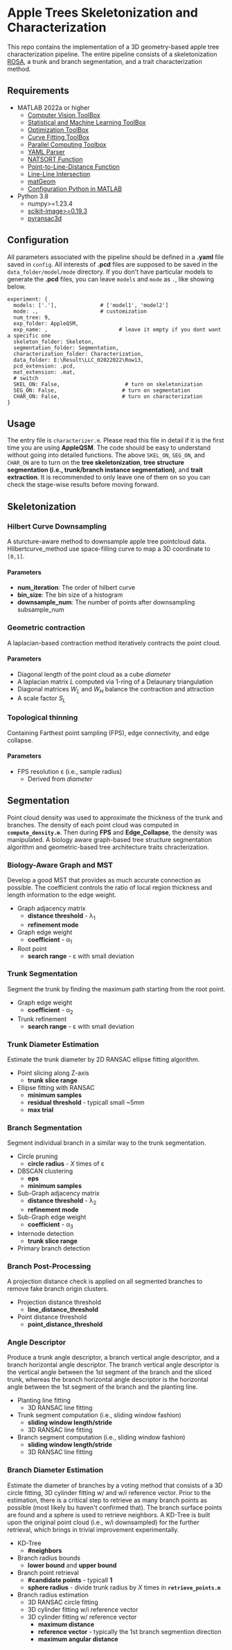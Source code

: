 # Apple Trees Skeletonization and Characterization

This repo contains the implementation of a 3D geometry-based apple tree characterization pipeline. The entire pipeline consists of a skeletonization [ROSA](https://github.com/jjcao/skeletonization), a trunk and branch segmentation, and a trait characterization method.

## Requirements

- MATLAB 2022a or higher
  - [Computer Vision ToolBox](https://www.mathworks.com/products/computer-vision.html)
  - [Statistical and Machine Learning ToolBox](https://www.mathworks.com/products/statistics.html)
  - [Optimization ToolBox](https://www.mathworks.com/products/optimization.html)
  - [Curve Fitting ToolBox](https://www.mathworks.com/products/curvefitting.html)
  - [Parallel Computing Toolbox](https://www.mathworks.com/products/parallel-computing.html)
  - [YAML Parser](https://www.mathworks.com/matlabcentral/fileexchange/106765-yaml?s_tid=srchtitle_site_search_1_yaml)
  - [NATSORT Function](https://www.mathworks.com/matlabcentral/fileexchange/47433-natural-order-row-sort?s_tid=ta_fx_results)
  - [Point-to-Line-Distance Function](https://www.mathworks.com/matlabcentral/fileexchange/64396-point-to-line-distance?s_tid=srchtitle_support_results_1_point_to_line)
  - [Line-Line Intersection](https://www.mathworks.com/matlabcentral/fileexchange/59805-line-line-intersection-n-lines-d-space)
  - [matGeom](https://www.mathworks.com/matlabcentral/fileexchange/107370-matgeom)
  - [Configuration Python in MATLAB](https://www.mathworks.com/help/matlab/matlab_external/install-supported-python-implementation.html)
- Python 3.8
  - numpy>=1.23.4
  - [scikit-image>=0.19.3](https://scikit-image.org/docs/stable/user_guide/install.html)
  - [pyransac3d](https://pypi.org/project/pyransac3d/)

## Configuration

All parameters associated with the pipeline should be defined in a **.yaml** file saved in `config`. All interests of **.pcd** files are supposed to be saved in the `data_folder/model/mode` directory. If you don't have particular models to generate the **.pcd** files, you can leave `models` and `mode` as `.`, like showing below.


```
experiment: {
  models: ['.'],              # ['model1', 'model2']
  mode: .,                    # customization
  num_tree: 9,
  exp_folder: AppleQSM,
  exp_name: ,                       # leave it empty if you dont want a specific one
  skeleton_folder: Skeleton,
  segmentation_folder: Segmentation,
  characterization_folder: Characterization,
  data_folder: E:\Result\LLC_02022022\Row13,
  pcd_extension: .pcd,
  mat_extension: .mat,
  # switch
  SKEL_ON: False,                     # turn on skeletonization
  SEG_ON: False,                     # turn on segmentation
  CHAR_ON: False,                    # turn on characterization
}

```

## Usage

The entry file is `characterizer.m`. Please read this file in detail if it is the first time you are using **AppleQSM**. The code should be easy to understand without going into detailed functions. The above `SKEL_ON`, `SEG_ON`, and `CHAR_ON` are to turn on the **tree skeletonization**, **tree structure segmentation (i.e., trunk/branch instance segmentation)**, and **trait extraction**. It is recommended to only leave one of them on so you can check the stage-wise results before moving forward.

## Skeletonization

### Hilbert Curve Downsampling

A sturcture-aware method to downsample apple tree pointcloud data. Hilbertcurve_method use space-filling curve to map a 3D coordinate to `[0,1]`.

#### Parameters

- **num_iteration**: The order of hilbert curve 
- **bin_size**: The bin size of a histogram
- **downsample_num**: The number of points after downsampling subsample_num

### Geometric contraction

A laplacian-based contraction method iteratively contracts the point cloud.

#### Parameters

- Diagonal length of the point cloud as a cube *diameter*
- A laplacian matrix *L* computed via 1-ring of a Delaunary triangulation
- Diagonal matrices *W<sub>L</sub>* and *W<sub>H</sub>* balance the contraction and attraction
- A scale factor *S<sub>L</sub>*

### Topological thinning

Containing Farthest point sampling (FPS), edge connectivity, and edge collapse.

#### Parameters

- FPS resolution &epsilon; (i.e., sample radius)
  - Derived from *diameter*

## Segmentation

Point cloud density was used to approximate the thickness of the trunk and branches. The density of each point cloud was computed in **`compute_density.m`**. Then during **FPS** and **Edge_Collapse**, the density was manipulated. A biology aware graph-based tree structure segmentation algorithm and geometric-based tree architecture traits chracterization.

### Biology-Aware Graph and MST

Develop a good MST that provides as much accurate connection as possible. The coefficient controls the ratio of local region thickness and length information to the edge weight.

- Graph adjacency matrix 
  - **distance threshold** - &lambda;<sub>1</sub> 
  - **refinement mode**
- Graph edge weight
  - **coefficient** - &alpha;<sub>1</sub>
- Root point 
  - **search range** - &epsilon; with small deviation

### Trunk Segmentation

Segment the trunk by finding the maximum path starting from the root point.

- Graph edge weight
  - **coefficient** - &alpha;<sub>2</sub>
- Trunk refinement 
  - **search range** - &epsilon; with small deviation

### Trunk Diameter Estimation

Estimate the trunk diameter by 2D RANSAC ellipse fitting algorithm.

- Point slicing along Z-axis
  - **trunk slice range**
- Ellipse fitting with RANSAC
  - **minimum samples**
  - **residual threshold** - typicall small ~5mm
  - **max trial**

### Branch Segmentation

Segment individual branch in a similar way to the trunk segmentation.

- Circle pruning
  - **circle radius** - *X* times of &epsilon;
- DBSCAN clustering
  - **eps**
  - **minimum samples**
- Sub-Graph adjacency matrix 
  - **distance threshold** - &lambda;<sub>2</sub> 
  - **refinement mode**
- Sub-Graph edge weight
  - **coefficient** - &alpha;<sub>3</sub>
- Internode detection
  - **trunk slice range**
- Primary branch detection

### Branch Post-Processing

A projection distance check is applied on all segmented branches to remove fake branch origin clusters.

- Projection distance threshold
  - **line_distance_threshold**
- Point distance threshold
  - **point_distance_threshold**

### Angle Descriptor

Produce a trunk angle descriptor, a branch vertical angle descriptor, and a branch horizontal angle descriptor. The branch vertical angle descriptor is the vertical angle between the 1st segment of the branch and the sliced trunk, whereas the branch horizontal angle descriptor is the horizontal angle between the 1st segment of the branch and the planting line.

- Planting line fitting
  - 3D RANSAC line fitting
- Trunk segment computation (i.e., sliding window fashion)
  - **sliding window length/stride**
  - 3D RANSAC line fitting
- Branch segment computation (i.e., sliding window fashion)
  - **sliding window length/stride**
  - 3D RANSAC line fitting

### Branch Diameter Estimation

Estimate the diameter of branches by a voting method that consists of a 3D circle fitting, 3D cylinder fitting w/ and w/i reference vector. Prior to the estimation, there is a critical step to retrieve as many branch points as possible (most likely bu haven't confirmed that). The branch surface points are found and a sphere is used to retrieve neighbors. A KD-Tree is built upon the original point cloud (i.e., w/i downsampled) for the further retrieval, which brings in trivial improvement experimentally.

- KD-Tree
  - **#neighbors**
- Branch radius bounds
  - **lower bound** and **upper bound**
- Branch point retrieval
  - **#candidate points** - typicall **1**
  - **sphere radius** - divide trunk radius by *X* times in **`retrieve_points.m`**
- Branch radius estimation
  - 3D RANSAC circle fitting
  - 3D cylinder fitting w/i reference vector
  - 3D cylinder fitting w/ reference vector
    - **maximum distance**
    - **reference vector** - typically the 1st branch segmention direction
    - **maximum angular distance**

